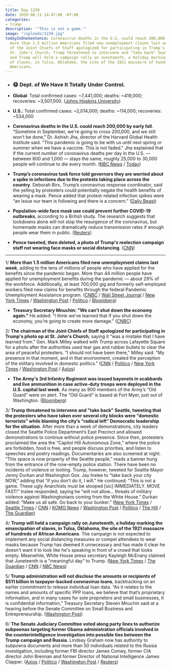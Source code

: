 ```yaml
---
title: Day 1239
date: 2020-06-11 14:47:00 -07:00
categories:
- trump
description: '"This is not a game."'
image: "/uploads/1239.jpg"
todayInOneSentence: Coronavirus deaths in the U.S. could reach 200,000 by early fall;
  more than 1.5 million Americans filed new unemployment claims last week; the chairman
  of the Joint Chiefs of Staff apologized for participating in Trump's photo op at
  St. John's Church; Trump threatened to intervene and "take back" Seattle from protesters;
  and Trump will hold a campaign rally on Juneteenth, a holiday marking the emancipation
  of slaves, in Tulsa, Oklahoma, the site of the 1921 massacre of hundreds of African
  Americans.
---
```


* ### 😷 Dept. of We Have It Totally Under Control.

* **Global**: Total confirmed cases: \~7,441,000; deaths: \~419,000; recoveries: \~3,507,000. ([Johns Hopkins University](https://coronavirus.jhu.edu/map.html))

* **U.S.**: Total confirmed cases: \~2,014,000; deaths: \~114,000; recoveries: \~534,000

* **Coronavirus deaths in the U.S. could reach 200,000 by early fall**. "Sometime in September, we're going to cross 200,000, and we still won't be done," Dr. Ashish Jha, director of the Harvard Global Health Institute said. "This pandemic is going to be with us until next spring or summer when we have a vaccine. This is not faded." Jha explained that if the current number of coronavirus deaths per day in the U.S. — between 800 and 1,000 — stays the same, roughly 25,000 to 30,000 people will continue to die every month. ([NBC News](https://www.nbcnews.com/health/health-news/live-blog/2020-06-11-coronavirus-news-n1229711) / [Today](https://www.today.com/health/us-coronavirus-deaths-could-reach-200-000-september-harvard-doctor-t183984))

* **Trump’s coronavirus task force told governors they are worried about a spike in infections due to the protests taking place across the country**. Deborah Birx, Trump’s coronavirus response coordinator, said the yelling by protesters could potentially negate the health benefits of wearing a mask. Pence added that protest-related infection spikes were “an issue our team is following and there is a concern.” ([Daily Beast](https://www.thedailybeast.com/trumps-task-force-warns-governors-of-covid-spike-tied-to-protests))

* **Population-wide face mask use could prevent further COVID-19 outbreaks**, according to a British study. The research suggests that lockdowns alone will not stop the resurgence of the coronavirus, but homemade masks can dramatically reduce transmission rates if enough people wear them in public. ([Reuters](https://www.reuters.com/article/us-health-coronavirus-masks-study-idUSKBN23G37V))

* **Pence tweeted, then deleted, a photo of Trump's reelection campaign staff not wearing face masks or social distancing**. ([CNN](https://www.cnn.com/videos/politics/2020/06/11/pence-tweets-photo-of-trump-reelection-campaign-newday-vpx.cnn/video/playlists/this-week-in-politics))

---

1/ **More than 1.5 million Americans filed new unemployment claims last week**, adding to the tens of millions of people who have applied for the benefits since the pandemic began. More than 44 million people have applied for unemployment benefits during the pandemic — about 29% of the workforce. Additionally, at least 700,000 gig and formerly self-employed workers filed new claims for benefits through the federal Pandemic Unemployment Assistance program. ([CNBC](https://www.cnbc.com/2020/06/11/weekly-jobless-claims.html) / [Wall Street Journal](https://www.wsj.com/articles/unemployment-benefits-weekly-jobless-claims-coronavirus-06-11-2020-11591819263) / [New York Times](https://www.nytimes.com/2020/06/11/business/economy/unemployment-claims-coronavirus.html) / [Washington Post](https://www.washingtonpost.com/business/2020/06/11/unemployment-claims-coronavirus/) / [Politico](https://www.politico.com/news/2020/06/11/unemployment-claims-numbers-coronavirus-312958) / [Bloomberg](https://www.bloomberg.com/news/articles/2020-06-11/u-s-jobless-claims-continue-gradual-decline-remain-elevated?sref=MIBMEEoj))

* **Treasury Secretary Mnuchin: "We can’t shut down the economy again."** He added: "I think we’ve learned that if you shut down the economy, you’re going to create more damage." ([CNBC](https://www.cnbc.com/2020/06/11/treasury-secretary-mnuchin-says-we-cant-shut-down-the-economy-again.html))

2/ **The chairman of the Joint Chiefs of Staff apologized for participating in Trump's photo op at St. John's Church**, saying it “was a mistake that I have learned from." Gen. Mark Milley walked with Trump across Lafayette Square for a photo after the authorities used tear gas and rubber bullets to clear the area of peaceful protesters. “I should not have been there," Milley said. "My presence in that moment, and in that environment, created the perception of the military involved in domestic politics.” ([CNN](https://www.cnn.com/2020/06/11/politics/milley-trump-appearance-mistake/index.html) / [Politico](https://www.politico.com/news/2020/06/11/mark-milley-trump-church-walk-313074) / [New York Times](https://www.nytimes.com/2020/06/11/us/politics/trump-milley-military-protests-lafayette-square.html) / [Washington Post](https://www.washingtonpost.com/national-security/2020/06/11/pentagons-top-general-apologizes-appearing-alongside-trump-lafayette-square/) / [Axios](https://www.axios.com/mark-milley-apologizes-trump-church-photo-op-e6e09b9e-3af7-49df-b651-dd0fcb82e6f2.html))

* **The Army's 3rd Infantry Regiment was issued bayonets in scabbards and live ammunition in case active-duty troops were deployed in the U.S. capital last week**. As many as 800 members of the Army’s “Old Guard” were on alert. The “Old Guard” is based at Fort Myer, just out of Washington. ([Bloomberg](https://www.bloomberg.com/news/articles/2020-06-11/u-s-army-unit-was-issued-bayonets-to-prep-for-d-c-protest-duty?sref=MIBMEEoj))

3/ **Trump threatened to intervene and "take back" Seattle, tweeting that the protesters who have taken over several city blocks were “domestic terrorists” while blaming the city’s “radical left” Democratic leadership for the situation**. After more than a week of demonstrations, city leaders closed the Seattle Police Department’s East Precinct and allowed demonstrations to continue without police presence. Since then, protesters proclaimed the area the “Capitol Hill Autonomous Zone,” where the police are forbidden, food is free, and people discuss priorities, and listen to speeches and poetry readings. Documentaries are also screened at night. “This space is now property of the Seattle people,” reads a banner hung from the entrance of the now-empty police station. There have been no incidents of violence or looting. Trump, however, tweeted for Seattle Mayor Jenny Durkan and Washington Gov. Jay Inslee to “take back your city NOW,” adding that “if you don’t do it, I will.” He continued: “This is not a game. These ugly Anarchists must be stooped \[sic\] IMMEDIATELY. MOVE FAST!” Inslee responded, saying he “will not allow… threats of military violence against Washingtonians coming from the White House." Durkan added: “Make us all safe. Go back to your bunker.” ([New York Times](https://www.nytimes.com/2020/06/11/us/capitol-hill-autonomous-zone-seattle-trump.html) / [Seattle Times](https://www.seattletimes.com/seattle-news/trump-inslee-trade-twitter-barbs-over-capitol-hill-protest-zone-known-as-chaz/) / [CNN](https://www.cnn.com/2020/06/11/politics/seattle-mayor-trump-protests/index.html) / [KOMO News](https://komonews.com/news/nation-world/president-trump-calls-for-inslee-durkan-to-take-back-city-now-amid-protests) / [Washington Post](https://www.washingtonpost.com/nation/2020/06/11/trump-seattle-autonomous-zone-inslee/) / [Politico](https://www.politico.com/news/2020/06/11/trump-seattle-protests-jay-inslee-313278) / [The Hill](https://thehill.com/homenews/state-watch/502241-inslee-calls-on-trump-to-stay-out-of-washington-states-business) / [The Guardian](https://www.theguardian.com/us-news/2020/jun/11/trump-seattle-threats-protests-twitter-complaints))

4/ **Trump will hold a campaign rally on Juneteenth, a holiday marking the emancipation of slaves, in Tulsa, Oklahoma, the site of the 1921 massacre of hundreds of African Americans**. The campaign is not expected to implement any social distancing measures or compel attendees to wear masks because Trump has deemed it unnecessary and has made it clear he doesn't want it to look like he's speaking in front of a crowd that looks empty. Meanwhile, White House press secretary Kayleigh McEnany claimed that Juneteenth is a "meaningful day" to Trump. ([New York Times](https://www.nytimes.com/2020/06/10/us/politics/trump-rally-tulsa-oklahoma.html) / [The Guardian](https://www.theguardian.com/us-news/2020/jun/10/donald-trump-rally-tulsa-oklahoma-juneteenth-coronavirus) / [CNN](https://www.cnn.com/2020/06/11/politics/trump-kamala-harris-juneteenth-tulsa-rally/index.html) / [NBC News](https://www.nbcnews.com/politics/donald-trump/trump-picks-tulsa-juneteenth-return-campaign-rallies-n1229681))

5/ **Trump administration will not disclose the amounts or recipients of $511 billion in taxpayer-backed coronavirus loans**, backtracking on an earlier commitment to release individual loan data. “As it relates to the names and amounts of specific PPP loans, we believe that that’s proprietary information, and in many cases for sole proprietors and small businesses, it is confidential information,” Treasury Secretary Steven Mnuchin said at a hearing before the Senate Committee on Small Business and Entrepreneurship. ([Washington Post](https://www.washingtonpost.com/business/2020/06/11/trump-administration-wont-say-who-got-511-billion-taxpayer-backed-coronavirus-loans/))

6/ **The Senate Judiciary Committee voted along party lines to authorize subpoenas targeting former Obama administration officials involved in the counterintelligence investigation into possible ties between the Trump campaign and Russia**. Lindsey Graham now has authority to subpoena documents and more than 50 individuals related to the Russia investigation, including former FBI director James Comey, former CIA director John Brennan and former Director of National Intelligence James Clapper. ([Axios](https://www.axios.com/senate-judiciary-subpoena-russia-investigation-65085cd6-8787-4b35-92f1-c5b6e7272c76.html) / [Politico](https://www.politico.com/news/2020/06/11/senate-republicans-authorize-subpoenas-in-probes-targeting-former-obama-officials-313123) / [Washington Post](https://www.washingtonpost.com/powerpost/senate-panel-approves-dozens-of-subpoenas-targeting-origins-of-russia-probe-of-trump-campaign/2020/06/11/6387e3f8-abff-11ea-9063-e69bd6520940_story.html) / [Reuters](https://www.reuters.com/article/us-usa-trump-russia-senate-idUSKBN23I2LV))
